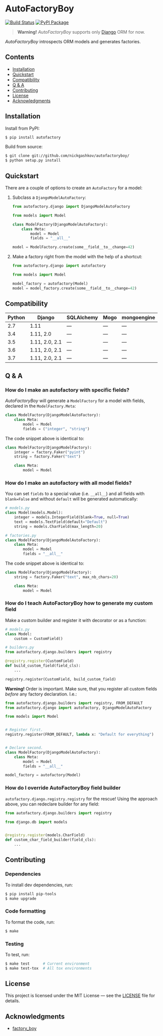 # AutoFactoryBoy

[![Build Status](https://travis-ci.org/nickgashkov/autofactoryboy.svg?branch=master)](https://travis-ci.org/nickgashkov/autofactoryboy)
[![PyPI Package](https://img.shields.io/pypi/v/autofactory.svg)](https://pypi.org/project/autofactory/)

> **Warning!** *AutoFactoryBoy* supports only 
[Django](https://github.com/django/django) ORM for now.

*AutoFactoryBoy* introspects ORM models and generates factories.

## Contents
* [Installation](#installation)
* [Quickstart](#quickstart)
* [Compatibility](#compatibility)
* [Q & A](#q--a)
* [Contributing](#contributing)
* [License](#license)
* [Acknowledgments](#acknowledgments)

## Installation

Install from PyPI:

```bash
$ pip install autofactory
```

Build from source:

```bash
$ git clone git://github.com/nickgashkov/autofactoryboy/
$ python setup.py install
```

## Quickstart

There are a couple of options to create an `AutoFactory` for a model:

1. Subclass a `DjangoModelAutoFactory`:

    ```python
    from autofactory.django import DjangoModelAutoFactory
    
    from models import Model
    
    class ModelFactory(DjangoModelAutoFactory):
        class Meta:
            model = Model
            fields = "__all__"
    
    model = ModelFactory.create(some__field__to__change=42)
    ```

2. Make a factory right from the model with the help of a
shortcut:

    ```python
    from autofactory.django import autofactory
    
    from models import Model
    
    model_factory = autofactory(Model)
    model = model_factory.create(some__field__to__change=42)
    ```

## Compatibility

| Python | Django         | SQLAlchemy | Mogo | mongoengine |
| ------ | -------------- | ---------- | ---- | ----------- |
| 2.7    | 1.11           | —          | —    | —           |
| 3.4    | 1.11, 2.0      | —          | —    | —           |
| 3.5    | 1.11, 2.0, 2.1 | —          | —    | —           |
| 3.6    | 1.11, 2.0, 2.1 | —          | —    | —           |
| 3.7    | 1.11, 2.0, 2.1 | —          | —    | —           |

## Q & A

### How do I make an autofactory with specific fields?

*AutoFactoryBoy* will generate a `ModelFactory` for a model with fields, 
declared in the `ModelFactory.Meta`:

```python
class ModelFactory(DjangoModelAutoFactory):
    class Meta:
        model = Model
        fields = ("integer", "string")
```

The code snippet above is identical to:

```python
class ModelFactory(DjangoModelFactory):
    integer = factory.Faker("pyint")
    string = factory.Faker("text")

    class Meta:
        model = Model
```

### How do I make an autofactory with all model fields?

You can set `fields` to a special value (i.e. `__all__`) and all fields with 
`blank=False` and without `default` will be generated automatically:

```python
# models.py
class Model(models.Model):
    integer = models.IntegerField(blank=True, null=True)
    text = models.TextField(default="Default")
    string = models.CharField(max_length=20)

# factories.py
class ModelFactory(DjangoModelAutoFactory):
    class Meta:
        model = Model
        fields = "__all__"
```

The code snippet above is identical to:

```python
class ModelFactory(DjangoModelFactory):
    string = factory.Faker("text", max_nb_chars=20)

    class Meta:
        model = Model
```

### How do I teach AutoFactoryBoy how to generate my custom field 

Make a custom builder and register it with decorator or as a function:

```python
# models.py
class Model:
    custom = CustomField()

# builders.py
from autofactory.django.builders import registry

@registry.register(CustomField)
def build_custom_field(field_cls):
    ...

registry.register(CustomField, build_custom_field)
```

**Warning!** Order is important. Make sure, that you register all 
custom fields *before* any factory declaration. I.e.:

```python
from autofactory.django.builders import registry, FROM_DEFAULT
from autofactory.django import autofactory, DjangoModelAutoFactory

from models import Model


# Register first.
registry.register(FROM_DEFAULT, lambda x: "Default for everything")


# Declare second.
class ModelFactory(DjangoModelAutoFactory):
    class Meta:
        model = Model
        fields = "__all__"

model_factory = autofactory(Model)
``` 

### How do I override AutoFactoryBoy field builder 

`autofactory.django.registry.registry` for the rescue! Using the 
approach above, you can redeclare builder for any field:

```python
from autofactory.django.builders import registry

from django.db import models


@registry.register(models.CharField)
def custom_char_field_builder(field_cls):
    ...
```

## Contributing

### Dependencies

To install dev dependencies, run:

```bash
$ pip install pip-tools
$ make upgrade
```

### Code formatting

To format the code, run:

```bash
$ make 
```

### Testing

To test, run:

```bash
$ make test      # Current environment
$ make test-tox  # All tox environments
```

## License

This project is licensed under the MIT License — see the [LICENSE](LICENSE) 
file for details.

## Acknowledgments

* [factory_boy](https://github.com/FactoryBoy/factory_boy)
